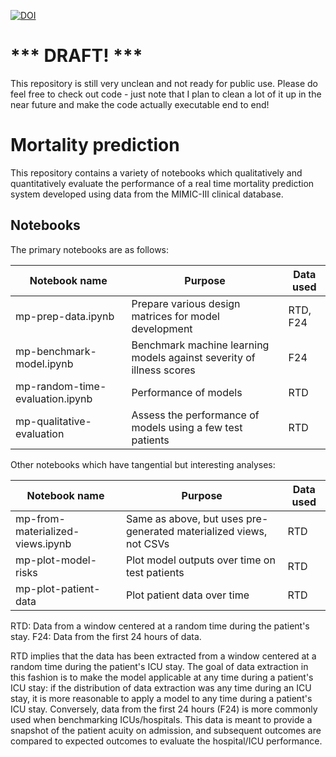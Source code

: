 [![DOI](https://zenodo.org/badge/60205239.svg)](https://zenodo.org/badge/latestdoi/60205239)


# *** DRAFT! ***

This repository is still very unclean and not ready for public use. Please do feel free to check out code - just note that I plan to clean a lot of it up in the near future and make the code actually executable end to end!


# Mortality prediction

This repository contains a variety of notebooks which qualitatively and quantitatively evaluate the performance of a real time mortality prediction system developed using data from the MIMIC-III clinical database.

## Notebooks

The primary notebooks are as follows:

Notebook name | Purpose | Data used
--- | --- | ---
mp-prep-data.ipynb | Prepare various design matrices for model development | RTD, F24
mp-benchmark-model.ipynb | Benchmark machine learning models against severity of illness scores | F24
mp-random-time-evaluation.ipynb | Performance of models | RTD
mp-qualitative-evaluation | Assess the performance of models using a few test patients | RTD

Other notebooks which have tangential but interesting analyses:

Notebook name | Purpose | Data used
--- | --- | ---
mp-from-materialized-views.ipynb | Same as above, but uses pre-generated materialized views, not CSVs | RTD
mp-plot-model-risks | Plot model outputs over time on test patients | RTD
mp-plot-patient-data | Plot patient data over time | RTD

RTD: Data from a window centered at a random time during the patient's stay.
F24: Data from the first 24 hours of data.

RTD implies that the data has been extracted from a window centered at a random time during the patient's ICU stay. The goal of data extraction in this fashion is to make the model applicable at any time during a patient's ICU stay: if the distribution of data extraction was any time during an ICU stay, it is more reasonable to apply a model to any time during a patient's ICU stay. Conversely, data from the first 24 hours (F24) is more commonly used when benchmarking ICUs/hospitals. This data is meant to provide a snapshot of the patient acuity on admission, and subsequent outcomes are compared to expected outcomes to evaluate the hospital/ICU performance.

<!--
# Acknowledgement

If you use code or would like to acknowledge the work in this repository, we would be grateful if you would cite:


-->

